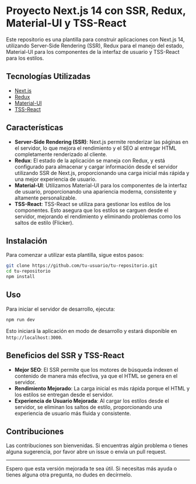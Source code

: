 # Proyecto Next.js 14 con SSR, Redux, Material-UI y TSS-React

Este repositorio es una plantilla para construir aplicaciones con Next.js 14, utilizando Server-Side Rendering (SSR), Redux para el manejo del estado, Material-UI para los componentes de la interfaz de usuario y TSS-React para los estilos.

## Tecnologías Utilizadas

- [Next.js](https://nextjs.org/)
- [Redux](https://redux.js.org/)
- [Material-UI](https://material-ui.com/)
- [TSS-React](https://github.com/atlassian-labs/tss-react)

## Características

- **Server-Side Rendering (SSR)**: Next.js permite renderizar las páginas en el servidor, lo que mejora el rendimiento y el SEO al entregar HTML completamente renderizado al cliente.
- **Redux**: El estado de la aplicación se maneja con Redux, y está configurado para almacenar y cargar información desde el servidor utilizando SSR de Next.js, proporcionando una carga inicial más rápida y una mejor experiencia de usuario.
- **Material-UI**: Utilizamos Material-UI para los componentes de la interfaz de usuario, proporcionando una apariencia moderna, consistente y altamente personalizable.
- **TSS-React**: TSS-React se utiliza para gestionar los estilos de los componentes. Esto asegura que los estilos se carguen desde el servidor, mejorando el rendimiento y eliminando problemas como los saltos de estilo (Flicker).


## Instalación

Para comenzar a utilizar esta plantilla, sigue estos pasos:

```sh
git clone https://github.com/tu-usuario/tu-repositorio.git
cd tu-repositorio
npm install
```

## Uso

Para iniciar el servidor de desarrollo, ejecuta:

```sh
npm run dev
```

Esto iniciará la aplicación en modo de desarrollo y estará disponible en `http://localhost:3000`.

## Beneficios del SSR y TSS-React

- **Mejor SEO**: El SSR permite que los motores de búsqueda indexen el contenido de manera más efectiva, ya que el HTML se genera en el servidor.
- **Rendimiento Mejorado**: La carga inicial es más rápida porque el HTML y los estilos se entregan desde el servidor.
- **Experiencia de Usuario Mejorada**: Al cargar los estilos desde el servidor, se eliminan los saltos de estilo, proporcionando una experiencia de usuario más fluida y consistente.

## Contribuciones

Las contribuciones son bienvenidas. Si encuentras algún problema o tienes alguna sugerencia, por favor abre un issue o envía un pull request.

---

Espero que esta versión mejorada te sea útil. Si necesitas más ayuda o tienes alguna otra pregunta, no dudes en decírmelo.
